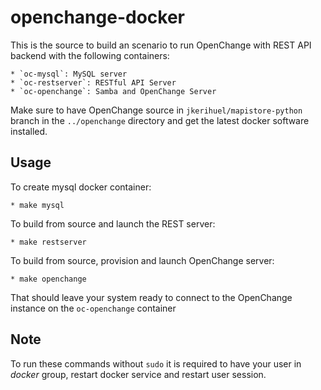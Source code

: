 openchange-docker
=================

This is the source to build an scenario to run OpenChange with REST
API backend with the following containers:

    * `oc-mysql`: MySQL server
    * `oc-restserver`: RESTful API Server
    * `oc-openchange`: Samba and OpenChange Server

Make sure to have OpenChange source in `jkerihuel/mapistore-python`
branch in the `../openchange` directory and get the latest docker
software installed.

Usage
-----

To create mysql docker container:

    * make mysql

To build from source and launch the REST server:

    * make restserver

To build from source, provision and launch OpenChange server:

    * make openchange


That should leave your system ready to connect to the OpenChange instance on
the `oc-openchange` container

Note
----

To run these commands without `sudo` it is required to have your user
in *docker* group, restart docker service and restart user session.
